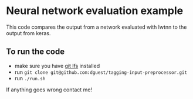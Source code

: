 Neural network evaluation example
=================================

This code compares the output from a network evaluated with lwtnn to
the output from keras.

To run the code
---------------

 - make sure you have [git lfs][1] installed
 - run `git clone git@github.com:dguest/tagging-input-preprocessor.git`
 - run `./run.sh`

If anything goes wrong contact me!

[1]: https://git-lfs.github.com/
